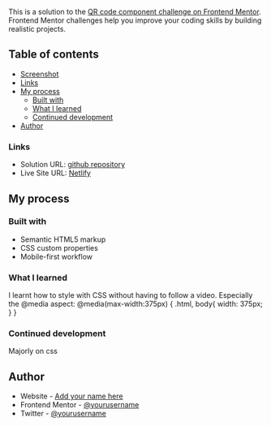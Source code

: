 This is a solution to the [QR code component challenge on Frontend Mentor](https://www.frontendmentor.io/challenges/qr-code-component-iux_sIO_H). Frontend Mentor challenges help you improve your coding skills by building realistic projects. 

## Table of contents

  - [Screenshot](#screenshot)
  - [Links](#links)
- [My process](#my-process)
  - [Built with](#built-with)
  - [What I learned](#what-i-learned)
  - [Continued development](#continued-development)
- [Author](#author)


### Links

- Solution URL: [github repository](https://github.com/nwakego98/QR-code-component.git)
- Live Site URL: [Netlify]()

## My process

### Built with

- Semantic HTML5 markup
- CSS custom properties
- Mobile-first workflow

### What I learned
I learnt how to style with CSS without having to follow a video.
Especially the @media aspect:
@media(max-width:375px) {
    .html, body{
        width: 375px;
    }
}

### Continued development
Majorly on css

## Author

- Website - [Add your name here](https://app.netlify.com/teams/nwakego98)
- Frontend Mentor - [@yourusername](https://www.frontendmentor.io/profile/nwakego98)
- Twitter - [@yourusername](https://www.twitter.com/GlowRee17?t=wvddWNyWznpHL13CvpRMyg&s=08)




